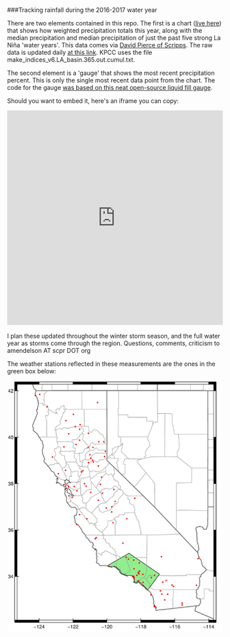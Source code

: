 ###Tracking rainfall during the 2016-2017 water year

There are two elements contained in this repo. The first is a chart ([live here](http://projects.scpr.org/charts/rainfall-2017/)) that shows how weighted precipitation totals this year, along with the median precipitation and median precipitation of just the past five strong La Niña 'water years'. This data comes via [David Pierce of Scripps](http://cirrus.ucsd.edu/~pierce/sdprecip/). The raw data is updated daily [at this link](http://cirrus.ucsd.edu/~pierce/kpbs/). KPCC uses the file make_indices_v6.LA_basin.365.out.cumul.txt.

The second element is a 'gauge' that shows the most recent precipitation percent. This is only the single most recent data point from the chart. The code for the gauge [was based on this neat open-source liquid fill gauge](http://bl.ocks.org/brattonc/5e5ce9beee483220e2f6).

Should you want to embed it, here's an iframe you can copy:

<iframe frameborder = 0 height = 500 width = 100% src="http://projects.scpr.org/charts/rainfall-2017/gauge/"></iframe>

I plan these updated throughout the winter storm season, and the full water year as storms come through the region. Questions, comments, criticism to amendelson AT scpr DOT org

The weather stations reflected in these measurements are the ones in the green box below:

![](socal_weather_stations.png)
